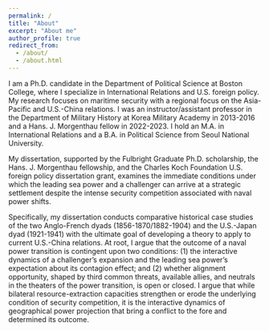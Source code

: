 ```yaml
---
permalink: /
title: "About"
excerpt: "About me"
author_profile: true
redirect_from: 
  - /about/
  - /about.html
---
```


I am a Ph.D. candidate in the Department of Political Science at Boston College, where I specialize in International Relations and U.S. foreign policy. My research focuses on maritime security with a regional focus on the Asia-Pacific and U.S.-China relations. I was an instructor/assistant professor in the Department of Military History at Korea Military Academy in 2013-2016 and a Hans. J. Morgenthau fellow in 2022-2023. I hold an M.A. in International Relations and a B.A. in Political Science from Seoul National University.
 
My dissertation, supported by the Fulbright Graduate Ph.D. scholarship, the Hans. J. Morgenthau fellowship, and the Charles Koch Foundation U.S. foreign policy dissertation grant, examines the immediate conditions under which the leading sea power and a challenger can arrive at a strategic settlement despite the intense security competition associated with naval power shifts.

Specifically, my dissertation conducts comparative historical case studies of the two Anglo-French dyads (1856-1870/1882-1904) and the U.S.-Japan dyad (1921-1941) with the ultimate goal of developing a theory to apply to current U.S.-China relations. At root, I argue that the outcome of a naval power transition is contingent upon two conditions: (1) the interactive dynamics of a challenger’s expansion and the leading sea power’s expectation about its contagion effect; and (2) whether alignment opportunity, shaped by third common threats, available allies, and neutrals in the theaters of the power transition, is open or closed. I argue that while bilateral resource-extraction capacities strengthen or erode the underlying condition of security competition, it is the interactive dynamics of geographical power projection that bring a conflict to the fore and determined its outcome. 
